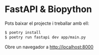 # FastAPI & Biopython

Pots baixar el projecte i treballar amb ell:

```sh
$ poetry install
$ poetry run fastapi dev app/main.py
```

Obre un navegador a <http://localhost:8000>
